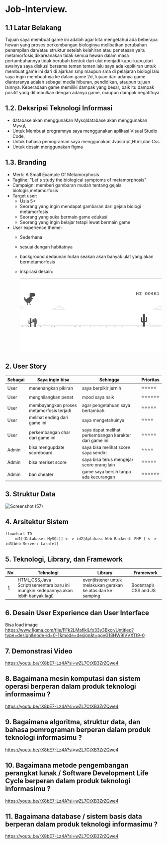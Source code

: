 # Job-Interview.
## 1.1 Latar Belakang

Tujuan saya membuat game ini adalah agar kita mengetahui ada beberapa hewan yang proses perkembangan biologinya melibatkan perubahan penampilan dan/atau struktur setelah kelahiran atau penetasan yaitu metamorfosis,dikareanakan tidak semua hewan dalam masa pertumbuhannya tidak berubah bentuk dari ulat menjadi kupu-kupu,dari awalnya saya diskusi bersama teman teman lalu saya ada kepikiran untuk membuat game ini dari di ajarkan smp maupun sma di pelajaran biologi lalu saya ingin membuatnya ke dalam game 2d,Tujuan dari adanya game diantaranya adalah sebagai media hiburan, pendidikan, ataupun tujuan lainnya. Keberadaan game memiliki dampak yang besar, baik itu dampak positif yang ditimbulkan dengan adanya game, maupun dampak negatifnya.

## 1.2. Deksripsi Teknologi Informasi
- database akan menggunakan Mysqldatabase akan menggunakan Mysql,
- Untuk Membuat programnya saya menggunakan aplikasi Visual Studio Code,
- Untuk bahasa pemograman saya menggunakan Jvascript,Html,dan Css
- Untuk desain menggunakan figma
  

## 1.3. Branding

- Merk: A Small Example Of Metamorphosis
- Tagline: "Let's study the biological symptoms of metamorphosis"
- Campaign: memberi gambaran mudah tentang gejala biologis,metamorfosis
- Target user:
    - Usia 5+
    - Seorang yang ingin mendapat gambaran dari gejala biologi metamorfosis
    - Seorang yang suka bermain game edukasi
    - Seorang yang ingin belajar tetapi lewat bermain game
- User experience theme:
    - Sederhana
    - sesuai dengan habitatnya
    - background dedaunan hutan seakan akan banyak ulat yang akan bermetamorfosis
    - inspirasi desain:
 
      
      ![inspirasi](/game-dino.jpg)

   

## 2. User Story
Sebagai | Saya ingin bisa | Sehingga | Prioritas
---|---|---|---
User | menenangkan pikiran | saya berpikir jernih | ⭐⭐⭐⭐⭐
User | menghilangkan penat | mood saya naik| ⭐⭐⭐⭐⭐⭐
User | membayangkan proses metamorfosis terjadi | agar pengetahuan saya bertambah | ⭐⭐⭐⭐⭐
User | melihat ending dari game ini | saya mengetahuinya | ⭐⭐⭐⭐
User | perkembangan char dari game ini| saya dapat melihat perkembangan karakter dari game ini|⭐⭐⭐⭐⭐
Admin| bisa mengupdate scoreboard | saya bisa melihat score saya sendiri|⭐⭐⭐⭐
Admin| bisa meriset score | saya bisa terus mengejar score orang lain | ⭐⭐⭐⭐⭐
Admin| ban cheater | game saya bersih tanpa ada kecurangan| ⭐⭐⭐⭐⭐⭐

## 3. Struktur Data

![Screenshot (57)](https://github.com/dffanzm/Job-Interview./assets/144572098/685ca1f0-0368-4ec2-94e4-6fdc93b572fa)


## 4. Arsitektur Sistem

```mermaid
flowchart TD
    id1[(Database: MySQL)] <--> id2[Aplikasi Web Backend: PHP ] <--> id3[Web Server: Larafel]  
```


## 5. Teknologi, Library, dan Framework

No | Teknologi | Library | Framework
---|---|---|---
1 | HTML,CSS,Java Script(sementara baru ini mungkin kedepannya akan lebih banyak lagi) | eventlistener untuk melakukan gerakan ke atas dan ke samping | Bootstrap’s CSS and JS

## 6. Desain User Experience dan User Interface

Bisa load image 
https://www.figma.com/file/FFk2LMaflklLfx33y3Bxor/Untitled?type=design&node-id=0-1&mode=design&t=pgyG18HW9IVVXTI9-0

## 7. Demonstrasi Video

https://youtu.be/rX8bE7-Lz4A?si=wZL7CtXB3ZrZQwe4

## 8. Bagaimana mesin komputasi dan sistem operasi berperan dalam produk teknologi informasimu ?
https://youtu.be/rX8bE7-Lz4A?si=wZL7CtXB3ZrZQwe4

## 9. Bagaimana algoritma, struktur data, dan bahasa pemrograman berperan dalam produk teknologi informasimu ?

https://youtu.be/rX8bE7-Lz4A?si=wZL7CtXB3ZrZQwe4

## 10. Bagaimana metode pengembangan perangkat lunak / Software Development Life Cycle berperan dalam produk teknologi informasimu ?

https://youtu.be/rX8bE7-Lz4A?si=wZL7CtXB3ZrZQwe4


## 11. Bagaimana database / sistem basis data berperan dalam produk teknologi informasimu ?

https://youtu.be/rX8bE7-Lz4A?si=wZL7CtXB3ZrZQwe4

